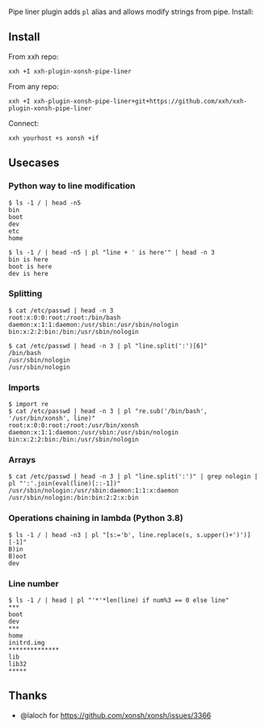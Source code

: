 Pipe liner plugin adds `pl` alias and allows modify strings from pipe. Install:

## Install
From xxh repo:
```
xxh +I xxh-plugin-xonsh-pipe-liner
```
From any repo:
```
xxh +I xxh-plugin-xonsh-pipe-liner+git+https://github.com/xxh/xxh-plugin-xonsh-pipe-liner
```
Connect:
```
xxh yourhost +s xonsh +if
```

## Usecases

### Python way to line modification
```
$ ls -1 / | head -n5
bin
boot
dev
etc
home

$ ls -1 / | head -n5 | pl "line + ' is here'" | head -n 3
bin is here
boot is here
dev is here
```

### Splitting
```
$ cat /etc/passwd | head -n 3
root:x:0:0:root:/root:/bin/bash
daemon:x:1:1:daemon:/usr/sbin:/usr/sbin/nologin
bin:x:2:2:bin:/bin:/usr/sbin/nologin

$ cat /etc/passwd | head -n 3 | pl "line.split(':')[6]"
/bin/bash
/usr/sbin/nologin
/usr/sbin/nologin
```

### Imports
```
$ import re
$ cat /etc/passwd | head -n 3 | pl "re.sub('/bin/bash', '/usr/bin/xonsh', line)"
root:x:0:0:root:/root:/usr/bin/xonsh
daemon:x:1:1:daemon:/usr/sbin:/usr/sbin/nologin
bin:x:2:2:bin:/bin:/usr/sbin/nologin
```

### Arrays
```
$ cat /etc/passwd | head -n 3 | pl "line.split(':')" | grep nologin | pl "':'.join(eval(line)[::-1])"
/usr/sbin/nologin:/usr/sbin:daemon:1:1:x:daemon
/usr/sbin/nologin:/bin:bin:2:2:x:bin
```

### Operations chaining in lambda (Python 3.8)
```
$ ls -1 / | head -n3 | pl "[s:='b', line.replace(s, s.upper()+')')][-1]"
B)in
B)oot
dev
```

### Line number
```
$ ls -1 / | head | pl "'*'*len(line) if num%3 == 0 else line"
***
boot
dev
***
home
initrd.img
**************
lib
lib32
*****
```

## Thanks
* @laloch for https://github.com/xonsh/xonsh/issues/3366
